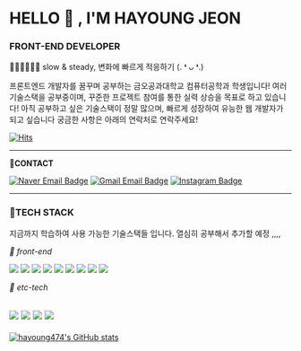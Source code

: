 # HELLO 🤍 , I'M HAYOUNG JEON 
### FRONT-END DEVELOPER  
🏃‍♀️🏃‍♀️🏃‍♀️ slow & steady, 변화에 빠르게 적응하기 (. ❛ ᴗ ❛.)

프론트엔드 개발자를 꿈꾸며 공부하는 금오공과대학교 컴퓨터공학과 학생입니다!
여러 기술스택을 공부중이며, 꾸준한 프로젝트 참여를 통한 실력 상승을 목표로 하고 있습니다!
아직 공부하고 싶은 기술스택이 정말 많으며, 빠르게 성장하여 유능한 웹 개발자가 되고 싶습니다 
궁금한 사항은 아래의 연락처로 연락주세요!

[![Hits](https://hits.seeyoufarm.com/api/count/incr/badge.svg?url=https%3A%2F%2Fgithub.com%2Fhayoung474%2Fhayoung474%2F&count_bg=%23FFEE8F&title_bg=%23FFD03B&icon=github.svg&icon_color=%23FFFFFF&title=hits&edge_flat=true)](https://hits.seeyoufarm.com)

-----------------------------------------------
**📌CONTACT**
<div align=left>
    
[![Naver Email Badge](https://img.shields.io/badge/jhy901@naver.com-03C75A?style=flat-square&logo=Naver&logoColor=white)](mailto:jhy901@naver.com)  [![Gmail Email Badge](https://img.shields.io/badge/hayoung474@gmail.com-EA4335?style=flat-square&logo=Gmail&logoColor=white)](mailto:hayoung474@gmail.com)  [![Instagram Badge](https://img.shields.io/badge/hayoungzzzzz-E4405F?style=flat-square&logo=Instagram&logoColor=white&link=https://www.instagram.com/hayoungzzzzz)](https://www.instagram.com/hayoungzzzzz) 
</div>

-----------------------------------------------
### 🥰TECH STACK

지금까지 학습하여 사용 가능한 기술스택들 입니다.
열심히 공부해서 추가할 예정 ,,,, 

*👀 front-end*

<img src="https://img.shields.io/badge/HTML5-E34F26?style=flat-square&logo=HTML5&logoColor=white"/><a/>
<img src="https://img.shields.io/badge/CSS3-1572B6?style=flat-square&logo=CSS3&logoColor=white"/><a/>
<img src="https://img.shields.io/badge/Vue.js-4FC08D?style=flat-square&logo=Vue.js&logoColor=white"/><a/>
<img src="https://img.shields.io/badge/Vuetify-1867C0?style=flat-square&logo=Vuetify&logoColor=white"/><a/>
<img src="https://img.shields.io/badge/JavaScript-FFD03B?style=flat-square&logo=JavaScript&logoColor=white"/><a/>
<img src="https://img.shields.io/badge/ReactJS-61DAFB?style=flat-square&logo=React&logoColor=white"/><a/>
<img src="https://img.shields.io/badge/Sass-CC6699?style=flat-square&logo=Sass&logoColor=white"/><a/>
<img src="https://img.shields.io/badge/styled-components-DB7093?style=flat-square&logo=styled-components&logoColor=white"/><a/>
<img src="https://img.shields.io/badge/Bootstrap-7952B3?style=flat-square&logo=Bootstrap&logoColor=white"/><a/>

*👀 etc-tech*

<img src="https://img.shields.io/badge/Python-3776AB?style=flat-square&logo=Python&logoColor=white"/><a/>
<img src="https://img.shields.io/badge/Git-F05032?style=flat-square&logo=Git&logoColor=white"/><a/>
<img src="https://img.shields.io/badge/Firebase-FFCA28?style=flat-square&logo=Firebase&logoColor=white"/><a/>
<img src="https://img.shields.io/badge/Java-FF9E0F?style=flat-square&logo=Java&logoColor=white"/><a/>
----------------------------------------------
[![hayoung474's GitHub stats](https://github-readme-stats.vercel.app/api?username=hayoung474)](https://github.com/anuraghazra/github-readme-stats)
